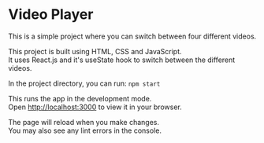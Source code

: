 # Video Player

This is a simple project where you can switch between four different videos.

This project is built using HTML, CSS and JavaScript.\
It uses React.js and it's useState hook to switch between the different videos.


In the project directory, you can run: `npm start`

This runs the app in the development mode.\
Open [http://localhost:3000](http://localhost:3000) to view it in your browser.

The page will reload when you make changes.\
You may also see any lint errors in the console.